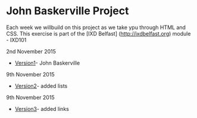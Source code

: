 John Baskerville Project
========================

Each week we willbuild on this project as we take ypu through HTML and CSS. This exercise is part of the [IXD Belfast] (http://ixdbelfast.org) module - IXD101

2nd November 2015

+ [Version1](https://Chriskeno.github.io/john-baskerville/john_baskerville_version1.html)- John Baskerville
 
9th November 2015

+ [Version2](https://Chriskeno.github.io/john-baskerville/john_baskerville_version2.html)- added lists

9th November 2015

+ [Version3](https://Chriskeno.github.io/john-baskerville/john_baskerville_version3.html)- added links
